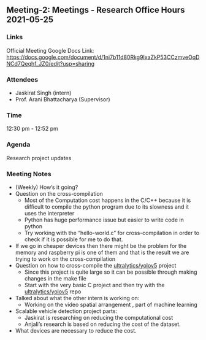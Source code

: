 ## Meeting-2: Meetings - Research Office Hours 2021-05-25

### Links
Official Meeting Google Docs Link: https://docs.google.com/document/d/1ni7b11d80Rkg9IxaZkP53CCzmveOqDNCd7Qeqhf_JZ0/edit?usp=sharing

### Attendees
* Jaskirat Singh (intern)
* Prof. Arani Bhattacharya (Supervisor)

### Time
12:30 pm - 12:52 pm

### Agenda
Research project updates

### Meeting Notes
* (Weekly) How’s it going?
* Question on the cross-compilation
  * Most of the Computation cost happens in the C/C++ because it is difficult to compile the python program due to its slowness and it uses the interpreter
  * Python has huge performance issue but easier to write code in python
  * Try working with the “hello-world.c” for cross-compilation in order to check if it is possible for me to do that.
* If we go in cheaper devices then there might be the problem for the memory and raspberry pi is one of them and that is the result we are trying to work on the cross-compilation
* Question on how to cross-compile the [ultralytics/yolov5](https://github.com/ultralytics/yolov5) project
  * Since this project is quite large so it can be possible through making changes in the make file
  * Start with the very basic C project and then try with the [ultralytics/yolov5](https://github.com/ultralytics/yolov5) repo
* Talked about what the other intern is working on:
  * Working on the video spatial arrangement , part of machine learning
* Scalable vehicle detection project parts:
  * Jaskirat is researching on reducing the computational cost
  * Anjali’s research is based on reducing the cost of the dataset.
* What devices are necessary to reduce the cost.
